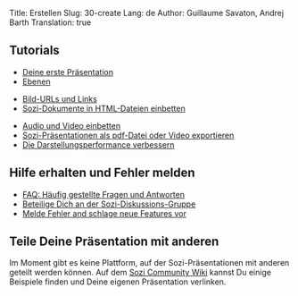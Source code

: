 Title: Erstellen
Slug: 30-create
Lang: de
Author: Guillaume Savaton, Andrej Barth
Translation: true


Tutorials
---------

* [Deine erste Präsentation](|filename|tutorial-first.md)
* [Ebenen](|filename|tutorial-layers.md)
<!-- * [Übergänge](|filename|tutorial-transitions.md) -->
* [Bild-URLs und Links](|filename|tutorial-links.md)
* [Sozi-Dokumente in HTML-Dateien einbetten](|filename|tutorial-embedding.md)
<!-- * [Elemente zeigen und verbergen](|filename|tutorial-showing-hiding.md) -->
* [Audio und Video einbetten](|filename|tutorial-media.md)
* [Sozi-Präsentationen als pdf-Datei oder Video exportieren](|filename|tutorial-converting.md)
* [Die Darstellungsperformance verbessern](|filename|tutorial-performance.md)


Hilfe erhalten und Fehler melden
--------------------------------

* [FAQ: Häufig gestellte Fragen und Antworten](|filename|faq.md)
* [Beteilige Dich an der Sozi-Diskussions-Gruppe](http://groups.google.com/group/sozi-users)
* [Melde Fehler and schlage neue Features vor](http://github.com/senshu/Sozi/issues)


Teile Deine Präsentation mit anderen
------------------------------------

Im Moment gibt es keine Plattform, auf der Sozi-Präsentationen mit anderen geteilt werden können.
Auf dem [Sozi Community Wiki](http://sozi.wikidot.com/) kannst Du einige Beispiele finden und Deine eigenen Präsentation verlinken.
